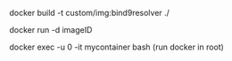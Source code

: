 docker build -t custom/img:bind9resolver ./

docker run -d imageID

docker exec -u 0 -it mycontainer bash (run docker in root)
